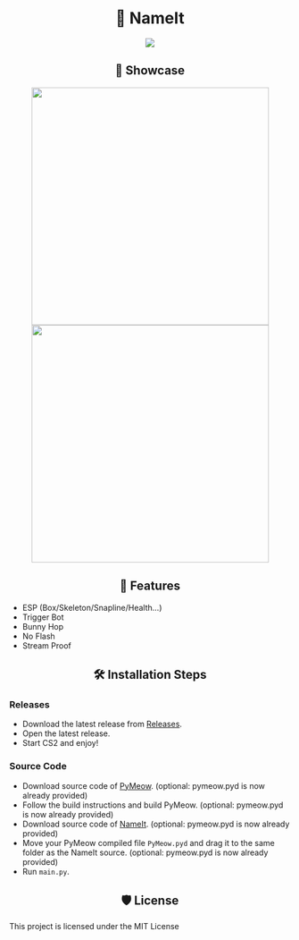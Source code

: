 <h1 align="center" id="title">🐍 NameIt</h1>
<p align="center"><img src="https://socialify.git.ci/g0ldyy/NameIt/image?description=1&descriptionEditable=first%20external%20cs2%20cheat%20fully%20written%20in%20python&font=Raleway&language=1&logo=https%3A%2F%2Fi.imgur.com%2Fex4XTRe.png&name=1&owner=1&pattern=Solid&stargazers=1&theme=Dark"/></p>

<h2 align="center">🚀 Showcase</h2>
<p align="center"><img src="https://i.imgur.com/yGyQkvo.png" width="425"/> <img src="https://i.imgur.com/QyPZCFy.png" width="425"/></p>

<h2 align="center">🧐 Features</h2>

*   ESP (Box/Skeleton/Snapline/Health...)
*   Trigger Bot
*   Bunny Hop
*   No Flash
*   Stream Proof

<h2 align="center">🛠️ Installation Steps</h2>
<h3>Releases</h3>

*   Download the latest release from [Releases](https://github.com/g0ldyy/NameIt/releases).
*   Open the latest release.
*   Start CS2 and enjoy!

<h3>Source Code</h3>

*   Download source code of [PyMeow](https://github.com/qb-0/pyMeow). (optional: pymeow.pyd is now already provided)
*   Follow the build instructions and build PyMeow. (optional: pymeow.pyd is now already provided)
*   Download source code of [NameIt](https://github.com/g0ldyy/NameIt). (optional: pymeow.pyd is now already provided)
*   Move your PyMeow compiled file `PyMeow.pyd` and drag it to the same folder as the NameIt source. (optional: pymeow.pyd is now already provided)
*   Run `main.py`.

<h2 align="center">🛡️ License</h2>
<p>This project is licensed under the MIT License</p>
